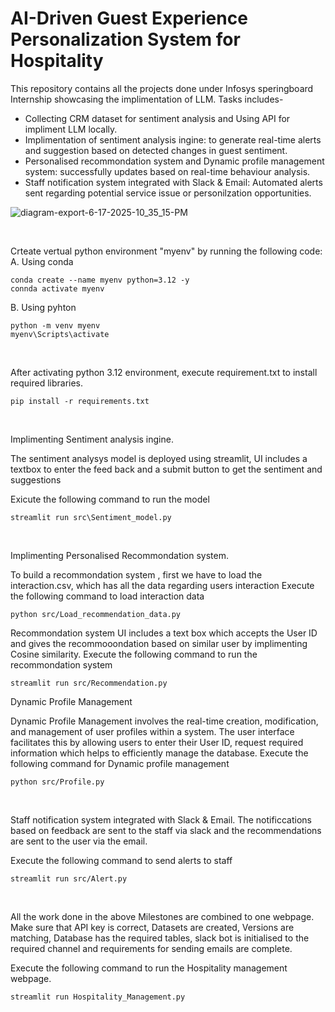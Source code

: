# AI-Driven Guest Experience Personalization System for Hospitality

This repository contains all the projects done under Infosys speringboard Internship showcasing the implimentation of LLM. Tasks includes-
- Collecting CRM dataset for sentiment analysis and Using API for impliment LLM locally.
- Implimentation of sentiment analysis ingine: to generate real-time alerts and suggestion based on detected changes in guest sentiment.
- Personalised recommondation system and Dynamic profile management system: successfully updates based on real-time behaviour analysis.
- Staff notification system integrated with Slack & Email: Automated alerts sent regarding potential service issue or personilzation opportunities.

![diagram-export-6-17-2025-10_35_15-PM](https://github.com/user-attachments/assets/5b812545-389c-478e-891c-e5a1cc5e95db)

<br>

Crteate vertual python environment "myenv" by running the following code:
A. Using conda
 ```
 conda create --name myenv python=3.12 -y
 connda activate myenv
 ```
   B. Using pyhton

 ```
 python -m venv myenv
 myenv\Scripts\activate
 ```
 <br>
    
After activating python 3.12 environment, execute requirement.txt to install required libraries.

 ```
 pip install -r requirements.txt
 ```
    
<br>


Implimenting Sentiment analysis ingine.

The sentiment analysys model is deployed using streamlit, UI includes a textbox to enter the feed back and a submit button to get the sentiment and suggestions

Exicute the following command to run the model

```
streamlit run src\Sentiment_model.py
```
<br>


Implimenting Personalised Recommondation system.

To build a recommondation system , first we have to load the interaction.csv, which has all the data regarding users interaction
   Execute the following command to load interaction data
   ```
   python src/Load_recommendation_data.py
   ```

Recommondation system UI includes a text box which accepts the User ID and gives the recommooondation based on similar user by implimenting Cosine similarity.
   Execute the following command to run the recommondation system
   ```
   streamlit run src/Recommendation.py
   ```

Dynamic Profile Management

Dynamic Profile Management involves the real-time creation, modification, and management of user profiles within a system. The user interface facilitates this by allowing users to enter their User ID, request required information    which helps to efficiently manage       the database.
   Execute the following command for Dynamic profile management
   ```
   python src/Profile.py
   ```
<br>


Staff notification system integrated with Slack & Email. The notificcations based on feedback are sent to the staff via slack and the recommendations are sent to the user via the email. 

Execute the following command to send alerts to staff
```
streamlit run src/Alert.py
```
<br>


All the work done in the above Milestones are combined to one webpage. Make sure that API key is correct, Datasets are created, Versions are matching, Database has the required tables, slack bot is initialised to the required channel and requirements for sending emails are complete.

Execute the following command to run the Hospitality management webpage. 
```
streamlit run Hospitality_Management.py
```
